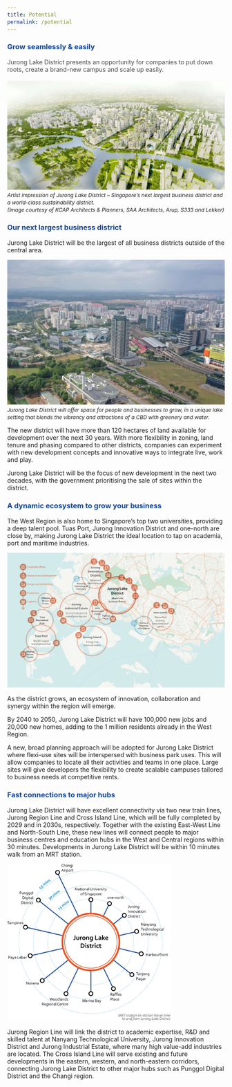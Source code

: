 ```yaml
---
title: Potential
permalink: /potential
---
```

<h3 style="color:#124596; font-weight:bold;">Grow seamlessly &amp; easily</h3>

<h4 style="color:#484848; font-weight:normal;margin-top: 0;">Jurong Lake District presents an opportunity for companies to put down roots, create a brand-new campus and scale up easily.</h4>

![Bird's Eye View of JLD](/images/jld_birdseye.jpg)
<span style="font-size:12px; font-style:italic;">Artist impression of Jurong Lake District – Singapore’s next largest business district and a world-class sustainability district. <br> (Image courtesy of KCAP Architects & Planners, SAA Architects, Arup, S333 and Lekker)</span>

<h3 style="color:#124596; font-weight:bold;">Our next largest business district</h3>

Jurong Lake District will be the largest of all business districts outside of the central area.

![Drone Shot of JLD](/images/jld_droneover.jpg)
<span style="font-size:12px; font-style:italic;">Jurong Lake District will offer space for people and businesses to grow, in a unique lake setting that blends the vibrancy and attractions of a CBD with greenery and water.</span>

The new district will have more than 120 hectares of land available for development over the next 30 years. With more flexibility in zoning, land tenure and phasing compared to other districts, companies can experiment with new development concepts and innovative ways to integrate live, work and play.

Jurong Lake District will be the focus of new development in the next two decades, with the government prioritising the sale of sites within the district.

<h3 style="color:#124596; font-weight:bold;">A dynamic ecosystem to grow your business </h3>

The West Region is also home to Singapore’s top two universities, providing a deep talent pool. Tuas Port, Jurong Innovation District and one-north are close by, making Jurong Lake District the ideal location to tap on academia, port and maritime industries.

![Overview map of JLD](/images/jld_overviewmapD.png)
<span style="font-size:12px; font-style:italic;"></span>

As the district grows, an ecosystem of innovation, collaboration and synergy within the region will emerge.

By 2040 to 2050, Jurong Lake District will have 100,000 new jobs and 20,000 new homes, adding to the 1 million residents already in the West Region. 

A new, broad planning approach will be adopted for Jurong Lake District where flexi-use sites will be interspersed with business park uses. This will allow companies to locate all
their activities and teams in one place. Large sites will give developers the flexibility to create scalable campuses tailored to business needs at competitive rents.


<h3 style="color:#124596; font-weight:bold;">Fast connections to major hubs</h3>

Jurong Lake District will have excellent connectivity via two new train lines, Jurong Region Line and Cross Island Line, which will be fully completed by 2029 and in 2030s, respectively. Together with the existing East-West Line and North-South Line, these new lines will connect people to major business centres and education hubs in the West and Central regions within 30 minutes. Developments in Jurong Lake District will be within 10 minutes walk from an MRT station. 

<img src="/images/Travel_Times.png" style="width:75%;">

Jurong Region Line will link the district to academic expertise, R&D and skilled talent at Nanyang Technological University, Jurong Innovation District and Jurong Industrial Estate, where many high value-add industries are located. The Cross Island Line will serve existing and future developments in the eastern, western, and north-eastern corridors, connecting Jurong Lake District to other major hubs such as Punggol Digital District and the Changi region.